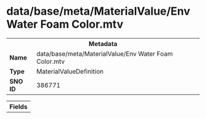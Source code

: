 <h1>data/base/meta/MaterialValue/Env Water Foam Color.mtv</h1><table><tr><th colspan="100%">Metadata</th></tr><tr><td><b>Name</b></td><td>data/base/meta/MaterialValue/Env Water Foam Color.mtv</td></tr><tr><td><b>Type</b></td><td>MaterialValueDefinition</td></tr><tr><td><b>SNO ID</b></td><td>386771</td></tr></table>

<table><tr><th colspan="100%">Fields</th></tr></table>

